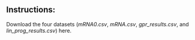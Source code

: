 ## Instructions:

Download the four datasets (*mRNA0.csv*, *mRNA.csv*, *gpr_results.csv*, and *lin_prog_results.csv*) here.
